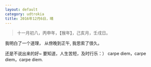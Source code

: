 ```yaml
---
layout: default
category: udtrokia
title: 2016年12月6日，晴
---
```


> 十一月初八，丙申年，【猴年】，己亥月，壬戌日。

我明白了一个道理，
从傍晚到正午,
我思索了很久。

还是不说出来的好~
要知道，人生苦短，及时行乐：）
carpe diem，carpe diem，carpe diem.

